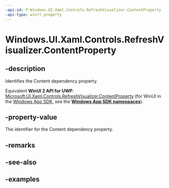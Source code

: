 ```yaml
---
-api-id: P:Windows.UI.Xaml.Controls.RefreshVisualizer.ContentProperty
-api-type: winrt property
---
```


<!-- Property syntax.
public DependencyProperty ContentProperty { get; }
-->

# Windows.UI.Xaml.Controls.RefreshVisualizer.ContentProperty

## -description

Identifies the Content dependency property.

Equivalent **WinUI 2 API for UWP**: [Microsoft.UI.Xaml.Controls.RefreshVisualizer.ContentProperty](/windows/winui/api/microsoft.ui.xaml.controls.refreshvisualizer.contentproperty) (for WinUI in the [Windows App SDK](/windows/apps/windows-app-sdk/), see the **[Windows App SDK namespaces](/windows/windows-app-sdk/api/winrt/)**).

## -property-value

The identifier for the Content dependency property.

## -remarks

## -see-also

## -examples

